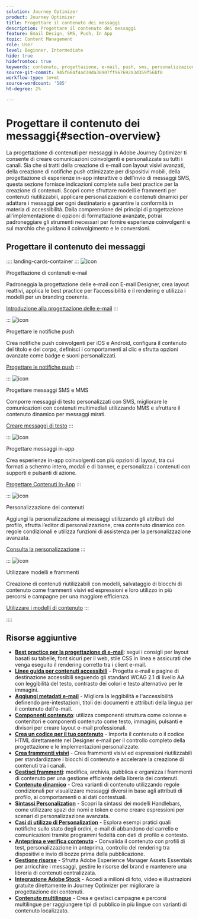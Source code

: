 ```yaml
---
solution: Journey Optimizer
product: Journey Optimizer
title: Progettare il contenuto dei messaggi
description: Progettare il contenuto dei messaggi
feature: Email Design, SMS, Push, In App
topic: Content Management
role: User
level: Beginner, Intermediate
hide: true
hidefromtoc: true
keywords: contenuto, progettazione, e-mail, push, sms, personalizzazione, modelli
source-git-commit: 945f684f4ad30da38907ff967692a3d359f56bf0
workflow-type: tm+mt
source-wordcount: '585'
ht-degree: 2%

---
```


# Progettare il contenuto dei messaggi{#section-overview}

La progettazione di contenuti per messaggi in Adobe Journey Optimizer ti consente di creare comunicazioni coinvolgenti e personalizzate su tutti i canali. Sia che si tratti della creazione di e-mail con layout visivi avanzati, della creazione di notifiche push ottimizzate per dispositivi mobili, della progettazione di esperienze in-app interattive o dell’invio di messaggi SMS, questa sezione fornisce indicazioni complete sulle best practice per la creazione di contenuti. Scopri come sfruttare modelli e frammenti per contenuti riutilizzabili, applicare personalizzazioni e contenuti dinamici per adattare i messaggi per ogni destinatario e garantire la conformità in materia di accessibilità. Dalla comprensione dei principi di progettazione all’implementazione di opzioni di formattazione avanzate, potrai padroneggiare gli strumenti necessari per fornire esperienze coinvolgenti e sul marchio che guidano il coinvolgimento e le conversioni.

## Progettare il contenuto dei messaggi

:::: landing-cards-container
:::
![icon](https://cdn.experienceleague.adobe.com/icons/list-check.svg?lang=it)

Progettazione di contenuti e-mail

Padroneggia la progettazione delle e-mail con E-mail Designer, crea layout reattivi, applica le best practice per l’accessibilità e il rendering e utilizza i modelli per un branding coerente.

[Introduzione alla progettazione delle e-mail](../email/get-started-email-design.md)
:::

:::
![icon](https://cdn.experienceleague.adobe.com/icons/paper-plane.svg?lang=it)

Progettare le notifiche push

Crea notifiche push coinvolgenti per iOS e Android, configura il contenuto del titolo e del corpo, definisci i comportamenti al clic e sfrutta opzioni avanzate come badge e suoni personalizzati.

[Progettare le notifiche push](../push/design-push.md)
:::

:::
![icon](https://cdn.experienceleague.adobe.com/icons/message.svg?lang=it)

Progettare messaggi SMS e MMS

Comporre messaggi di testo personalizzati con SMS, migliorare le comunicazioni con contenuti multimediali utilizzando MMS e sfruttare il contenuto dinamico per messaggi mirati.

[Creare messaggi di testo](../sms/create-sms.md)
:::

:::
![icon](https://cdn.experienceleague.adobe.com/icons/mobile.svg?lang=it)

Progettare messaggi in-app

Crea esperienze in-app coinvolgenti con più opzioni di layout, tra cui formati a schermo intero, modali e di banner, e personalizza i contenuti con supporti e pulsanti di azione.

[Progettare Contenuti In-App](../in-app/design-in-app.md)
:::

:::
![icon](https://cdn.experienceleague.adobe.com/icons/screwdriver-wrench.svg?lang=it)

Personalizzazione dei contenuti

Aggiungi la personalizzazione ai messaggi utilizzando gli attributi del profilo, sfrutta l’editor di personalizzazione, crea contenuto dinamico con regole condizionali e utilizza funzioni di assistenza per la personalizzazione avanzata.

[Consulta la personalizzazione](../personalization/personalize.md)
:::

:::
![icon](https://cdn.experienceleague.adobe.com/icons/puzzle-piece.svg?lang=it)

Utilizzare modelli e frammenti

Creazione di contenuti riutilizzabili con modelli, salvataggio di blocchi di contenuto come frammenti visivi ed espressioni e loro utilizzo in più percorsi e campagne per una maggiore efficienza.

[Utilizzare i modelli di contenuto](../content-management/use-content-templates.md)
:::

::::


## Risorse aggiuntive

- **[Best practice per la progettazione di e-mail](../email/get-started-email-design.md#best-practices)**: segui i consigli per layout basati su tabelle, font sicuri per il web, stile CSS in linea e assicurati che venga eseguito il rendering corretto tra i client e-mail.
- **[Linee guida per contenuti accessibili](../email/accessible-content.md)** - Progetta e-mail e pagine di destinazione accessibili seguendo gli standard WCAG 2.1 di livello AA con leggibilità del testo, contrasto dei colori e testo alternativo per le immagini.
- **[Aggiungi metadati e-mail](../email/email-metadata.md)** - Migliora la leggibilità e l&#39;accessibilità definendo pre-intestazioni, titoli dei documenti e attributi della lingua per il contenuto dell&#39;e-mail.
- **[Componenti contenuto](../email/content-components.md)**: utilizza componenti struttura come colonne e contenitori e componenti contenuto come testo, immagini, pulsanti e divisori per creare layout e-mail professionali.
- **[Crea un codice per il tuo contenuto](../email/code-content.md)** - Importa il contenuto o il codice HTML direttamente nel Designer e-mail per il controllo completo della progettazione e le implementazioni personalizzate.
- **[Crea frammenti visivi](../content-management/create-fragments.md)** - Crea frammenti visivi ed espressioni riutilizzabili per standardizzare i blocchi di contenuto e accelerare la creazione di contenuti tra i canali.
- **[Gestisci frammenti](../content-management/manage-fragments.md)**: modifica, archivia, pubblica e organizza i frammenti di contenuto per una gestione efficiente della libreria dei contenuti.
- **[Contenuto dinamico](../personalization/dynamic-content.md)** - Crea varianti di contenuto utilizzando regole condizionali per visualizzare messaggi diversi in base agli attributi di profilo, ai comportamenti o ai dati contestuali.
- **[Sintassi Personalization](../personalization/personalization-syntax.md)** - Scopri la sintassi dei modelli Handlebars, come utilizzare spazi dei nomi e token e come creare espressioni per scenari di personalizzazione avanzata.
- **[Casi di utilizzo di Personalization](../personalization/personalization-use-case.md)** - Esplora esempi pratici quali notifiche sullo stato degli ordini, e-mail di abbandono del carrello e comunicazioni tramite programmi fedeltà con dati di profilo e contesto.
- **[Anteprima e verifica contenuto](../content-management/preview-test.md)** - Convalida il contenuto con profili di test, personalizzazione in anteprima, controllo del rendering tra dispositivi e invio di bozze prima della pubblicazione.
- **[Gestione risorse](../integrations/assets.md)** - Sfrutta Adobe Experience Manager Assets Essentials per arricchire i messaggi, gestire le risorse del brand e mantenere una libreria di contenuti centralizzata.
- **[Integrazione Adobe Stock](../integrations/stock.md)** - Accedi a milioni di foto, video e illustrazioni gratuite direttamente in Journey Optimizer per migliorare la progettazione dei contenuti.
- **[Contenuto multilingue](../content-management/multilingual-gs.md)** - Crea e gestisci campagne e percorsi multilingue per raggiungere tipi di pubblico in più lingue con varianti di contenuto localizzato.

